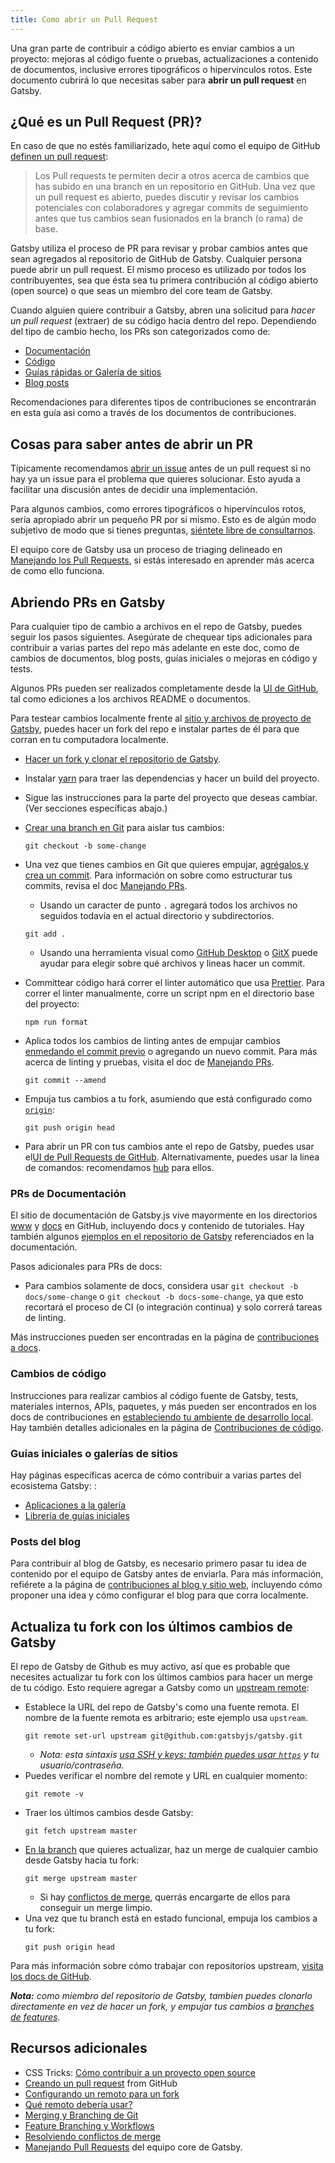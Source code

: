 ```yaml
---
title: Como abrir un Pull Request
---
```


Una gran parte de contribuir a código abierto es enviar cambios a un proyecto: mejoras al código fuente o pruebas, actualizaciones a contenido de documentos, inclusive errores tipográficos o hipervínculos rotos. Este documento cubrirá lo que necesitas saber para **abrir un pull request** en Gatsby.

## ¿Qué es un Pull Request (PR)?

En caso de que no estés familiarizado, hete aquí como el equipo de GitHub [definen un pull request](https://help.github.com/en/articles/about-pull-requests):

> Los Pull requests te permiten decir a otros acerca de cambios que has subido en una branch en un repositorio en GitHub. Una vez que un pull request es abierto, puedes discutir y revisar los cambios potenciales con colaboradores y agregar commits de seguimiento antes que tus cambios sean fusionados en la branch (o rama) de base.

Gatsby utiliza el proceso de PR para revisar y probar cambios antes que sean agregados al repositorio de GitHub de Gatsby. Cualquier persona puede abrir un pull request. El mismo proceso es utilizado por todos los contribuyentes, sea que ésta sea tu primera contribución al código abierto (open source) o que seas un miembro del core team de Gatsby.

Cuando alguien quiere contribuir a Gatsby, abren una solicitud para _hacer un pull request_ (extraer) de su código hacia dentro del repo. Dependiendo del tipo de cambio hecho, los PRs son categorizados como de:

- [Documentación](#documentation)
- [Código](#code-changes)
- [Guías rápidas or Galería de sitios](#starters-or-site-showcase)
- [Blog posts](#blog-posts)

Recomendaciones para diferentes tipos de contribuciones se encontrarán en esta guía asi como a través de los documentos de contribuciones.

## Cosas para saber antes de abrir un PR

Típicamente recomendamos [abrir un issue](/contributing/how-to-file-an-issue/) antes de un pull request si no hay ya un issue para el problema que quieres solucionar. Esto ayuda a facilitar una discusión antes de decidir una implementación.

Para algunos cambios, como errores tipográficos o hipervínculos rotos, sería apropiado abrir un pequeño PR por si mismo. Esto es de algún modo subjetivo de modo que si tienes preguntas, [siéntete libre de consultarnos](/contributing/how-to-contribute/#not-sure-how-to-start-contributing).

El equipo core de Gatsby usa un proceso de triaging delineado en [Manejando los Pull Requests](/contributing/managing-pull-requests/), si estás interesado en aprender más acerca de como ello funciona.

## Abriendo PRs en Gatsby

Para cualquier tipo de cambio a archivos en el repo de Gatsby, puedes seguir los pasos siguientes. Asegúrate de chequear tips adicionales para contribuir a varias partes del repo más adelante en este doc, como de cambios de documentos, blog posts, guías iniciales o mejoras en código y tests.

Algunos PRs pueden ser realizados completamente desde la [UI de GitHub](https://help.github.com/en/articles/creating-a-pull-request), tal como ediciones a los archivos README o documentos.

Para testear cambios localmente frente al [sitio y archivos de proyecto de Gatsby](https://github.com/gatsbyjs/gatsby), puedes hacer un fork del repo e instalar partes de él para que corran en tu computadora localmente.

- [Hacer un fork y clonar el repositorio de Gatsby](/contributing/setting-up-your-local-dev-environment/#gatsby-repo-install-instructions).
- Instalar [yarn](https://yarnpkg.com/) para traer las dependencias y hacer un build del proyecto.
- Sigue las instrucciones para la parte del proyecto que deseas cambiar. (Ver secciones específicas abajo.)
- [Crear una branch en Git](https://git-scm.com/book/en/v2/Git-Branching-Basic-Branching-and-Merging) para aislar tus cambios:

  ```shell
  git checkout -b some-change
  ```

- Una vez que tienes cambios en Git que quieres empujar, [agrégalos y crea un commit](https://help.github.com/en/articles/adding-a-file-to-a-repository-using-the-command-line). Para información on sobre como estructurar tus commits, revisa el doc [Manejando PRs](/contributing/managing-pull-requests/#commit-and-pr-title).
  - Usando un caracter de punto `.` agregará todos los archivos no seguidos todavía en el actual directorio y subdirectorios.
  ```shell
  git add .
  ```
  - Usando una herramienta visual como [GitHub Desktop](https://desktop.github.com/) o [GitX](https://rowanj.github.io/gitx/) puede ayudar para elegir sobre qué archivos y lineas hacer un commit.
- Committear código hará correr el linter automático que usa [Prettier](https://prettier.io). Para correr el linter manualmente, corre un script npm en el directorio base del proyecto:
  ```shell
  npm run format
  ```
- Aplica todos los cambios de linting antes de empujar cambios [enmedando el commit previo](https://help.github.com/en/articles/changing-a-commit-message) o agregando un nuevo commit. Para más acerca de linting y pruebas, visita el doc de [Manejando PRs](/contributing/managing-pull-requests/#automated-checks).
  ```shell
  git commit --amend
  ```
- Empuja tus cambios a tu fork, asumiendo que está configurado como [`origin`](https://www.git-tower.com/learn/git/glossary/origin):
  ```shell
  git push origin head
  ```
- Para abrir un PR con tus cambios ante el repo de Gatsby, puedes usar el[UI de Pull Requests de GitHub](https://help.github.com/en/articles/creating-a-pull-request). Alternativamente, puedes usar la linea de comandos: recomendamos [hub](https://github.com/github/hub) para ellos.

### PRs de Documentación

El sitio de documentación de Gatsby.js vive mayormente en los directorios [www](https://github.com/gatsbyjs/gatsby/tree/master/www) y [docs](https://github.com/gatsbyjs/gatsby/tree/master/docs) en GitHub, incluyendo docs y contenido de tutoriales. Hay también algunos [ejemplos en el repositorio de Gatsby](https://github.com/gatsbyjs/gatsby/tree/master/examples) referenciados en la documentación.

Pasos adicionales para PRs de docs:

- Para cambios solamente de docs, considera usar `git checkout -b docs/some-change` o `git checkout -b docs-some-change`, ya que esto recortará el proceso de CI (o integración continua) y solo correrá tareas de linting.

Más instrucciones pueden ser encontradas en la página de [contribuciones a docs](/contributing/docs-contributions/).

### Cambios de código

Instrucciones para realizar cambios al código fuente de Gatsby, tests, materiales internos, APIs, paquetes, y más pueden ser encontrados en los docs de contribuciones en [estableciendo tu ambiente de desarrollo local](/contributing/setting-up-your-local-dev-environment/). Hay también detalles adicionales en la página de [Contribuciones de código](/contributing/code-contributions/).

### Guías iniciales o galerías de sitios

Hay páginas específicas acerca de cómo contribuir a varias partes del ecosistema Gatsby: :

- [Aplicaciones a la galería](/contributing/site-showcase-submissions/)
- [Librería de guías iniciales](/contributing/submit-to-starter-library/)

### Posts del blog

Para contribuir al blog de Gatsby, es necesario primero pasar tu idea de contenido por el equipo de Gatsby antes de enviarla. Para más información, refiérete a la página de [contribuciones al blog y sitio web](/contributing/blog-and-website-contributions/), incluyendo cómo proponer una idea y cómo configurar el blog para que corra localmente.

## Actualiza tu fork con los últimos cambios de Gatsby

El repo de Gatsby de Github es muy activo, así que es probable que necesites actualizar tu fork con los últimos cambios para hacer un merge de tu código. Esto requiere agregar a Gatsby como un [upstream remote](https://help.github.com/en/articles/configuring-a-remote-for-a-fork):

- Establece la URL del repo de Gatsby's como una fuente remota. El nombre de la fuente remota es arbitrario; este ejemplo usa `upstream`.
  ```shell
  git remote set-url upstream git@github.com:gatsbyjs/gatsby.git
  ```
  - _Nota: esta sintaxis [usa SSH y keys: también puedes usar `https`](https://help.github.com/en/articles/which-remote-url-should-i-use) y tu usuario/contraseña._
- Puedes verificar el nombre del remote y URL en cualquier momento:
  ```shell
  git remote -v
  ```
- Traer los últimos cambios desde Gatsby:
  ```shell
  git fetch upstream master
  ```
- [En la branch](https://git-scm.com/book/en/v2/Git-Branching-Basic-Branching-and-Merging) que quieres actualizar, haz un merge de cualquier cambio desde Gatsby hacia tu fork:
  ```shell
  git merge upstream master
  ```
  - Si hay [conflictos de merge](https://help.github.com/en/articles/resolving-a-merge-conflict-on-github), querrás encargarte de ellos para conseguir un merge limpio.
- Una vez que tu branch está en estado funcional, empuja los cambios a tu fork:
  ```shell
  git push origin head
  ```

Para más información sobre cómo trabajar con repositorios upstream, [visita los docs de GitHub](https://help.github.com/en/articles/configuring-a-remote-for-a-fork).

_**Nota:** como miembro del repositorio de Gatsby, tambien puedes clonarlo directamente en vez de hacer un fork, y empujar tus cambios a [branches de features](https://git-scm.com/book/en/v1/Git-Branching-Branching-Workflows)._

## Recursos adicionales

- CSS Tricks: [Cómo contribuir a un proyecto open source](https://css-tricks.com/how-to-contribute-to-an-open-source-project/)
- [Creando un pull request](https://help.github.com/en/articles/creating-a-pull-request) from GitHub
- [Configurando un remoto para un fork](https://help.github.com/en/articles/configuring-a-remote-for-a-fork)
- [Qué remoto debería usar?](https://help.github.com/en/articles/which-remote-url-should-i-use)
- [Merging y Branching de Git](https://git-scm.com/book/en/v2/Git-Branching-Basic-Branching-and-Merging)
- [Feature Branching y Workflows](https://git-scm.com/book/en/v1/Git-Branching-Branching-Workflows)
- [Resolviendo conflictos de merge](https://help.github.com/en/articles/resolving-a-merge-conflict-on-github)
- [Manejando Pull Requests](/contributing/managing-pull-requests/) del equipo core de Gatsby.
